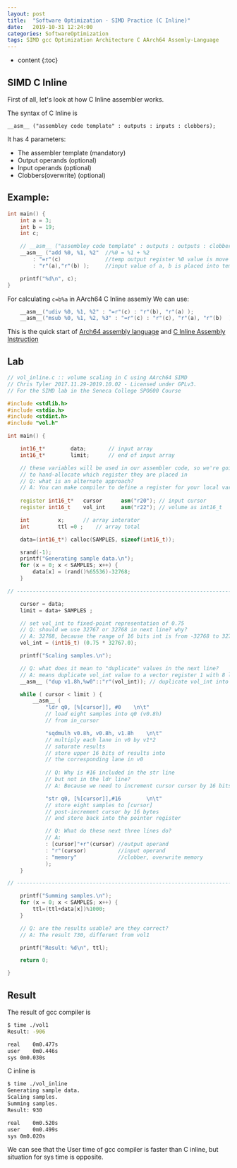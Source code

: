 ```yaml
---
layout: post
title:  "Software Optimization - SIMD Practice (C Inline)"
date:   2019-10-31 12:24:00
categories: SoftwareOptimization
tags: SIMD gcc Optimization Architecture C AArch64 Assemly-Language
---
```

* content
{:toc}

## SIMD C Inline

First of all, let's look at how C Inline assembler works.

The syntax of C Inline is 

```__asm__ ("assembley code template" : outputs : inputs : clobbers);```

It has 4 parameters:
- The assembler template (mandatory)
- Output operands (optional)
- Input operands (optional)
- Clobbers(overwrite) (optional)

## Example:
```c++
int main() {
	int a = 3;
	int b = 19;
	int c;

	// __asm__ ("assembley code template" : outputs : outputs : clobbers)
	__asm__ ("add %0, %1, %2"  //%0 = %1 + %2
        : "=r"(c)              //temp output register %0 value is move to c
        : "r"(a),"r"(b) );     //input value of a, b is placed into temp input register %1, %2 

	printf("%d\n", c);
}
```
For calculating ```c=b%a``` in AArch64 C Inline assemly 
We can use:
```c++
    __asm__("udiv %0, %1, %2" : "=r"(c) : "r"(b), "r"(a) );                //c = b/a = 6
    __asm__("msub %0, %1, %2, %3" : "=r"(c) : "r"(c), "r"(a), "r"(b)  );   //c = 19-(6*3) = 1 
```

This is the quick start of [Arch64 assembly language](https://wiki.cdot.senecacollege.ca/wiki/Aarch64_Register_and_Instruction_Quick_Start) and [C Inline Assembly Instruction](https://gcc.gnu.org/onlinedocs/gcc-4.8.2/gcc/Extended-Asm.html)

## Lab
```c++
// vol_inline.c :: volume scaling in C using AArch64 SIMD
// Chris Tyler 2017.11.29-2019.10.02 - Licensed under GPLv3.
// For the SIMD lab in the Seneca College SPO600 Course

#include <stdlib.h>
#include <stdio.h>
#include <stdint.h>
#include "vol.h"

int main() {

	int16_t*		data;		// input array
	int16_t*		limit;		// end of input array

	// these variables will be used in our assembler code, so we're going
	// to hand-allocate which register they are placed in
	// Q: what is an alternate approach?
    // A: You can make compiler to define a register for your local variable. Not have to do the specification
	
    register int16_t*	cursor 		asm("r20");	// input cursor
	register int16_t	vol_int		asm("r22");	// volume as int16_t

	int			x;		// array interator
	int			ttl =0 ;	// array total

	data=(int16_t*) calloc(SAMPLES, sizeof(int16_t));

	srand(-1);
	printf("Generating sample data.\n");
	for (x = 0; x < SAMPLES; x++) {
		data[x] = (rand()%65536)-32768;
	}

// --------------------------------------------------------------------

	cursor = data;
	limit = data+ SAMPLES ;

	// set vol_int to fixed-point representation of 0.75
	// Q: should we use 32767 or 32768 in next line? why?
    // A: 32768, because the range of 16 bits int is from -32768 to 32767
	vol_int = (int16_t) (0.75 * 32767.0);

	printf("Scaling samples.\n");

	// Q: what does it mean to "duplicate" values in the next line?
    // A: means duplicate vol_int value to a vector register 1 with 8 lanes of 16 bits (half-word) each
	__asm__ ("dup v1.8h,%w0"::"r"(vol_int)); // duplicate vol_int into v1.8h

	while ( cursor < limit ) {
		__asm__ (
			"ldr q0, [%[cursor]], #0 	\n\t"
			// load eight samples into q0 (v0.8h)
			// from in_cursor

			"sqdmulh v0.8h, v0.8h, v1.8h	\n\t"
			// multiply each lane in v0 by v1*2
			// saturate results
			// store upper 16 bits of results into
			// the corresponding lane in v0
		
			// Q: Why is #16 included in the str line
			// but not in the ldr line?	
            // A: Because we need to increment cursor cursor by 16 bits

			"str q0, [%[cursor]],#16		\n\t"
			// store eight samples to [cursor]
			// post-increment cursor by 16 bytes
			// and store back into the pointer register

			// Q: What do these next three lines do?
            // A: 
			: [cursor]"+r"(cursor) //output operand
			: "r"(cursor)          //input operand 
			: "memory"             //clobber, overwrite memory
			);
	}

// --------------------------------------------------------------------

	printf("Summing samples.\n");
	for (x = 0; x < SAMPLES; x++) {
		ttl=(ttl+data[x])%1000;
	}

	// Q: are the results usable? are they correct?
    // A: The result 730, different from vol1

	printf("Result: %d\n", ttl);

	return 0;

}
```

## Result
The result of gcc compiler is 
```bash
$ time ./vol1
Result: -906

real	0m0.477s
user	0m0.446s
sys	0m0.030s
```

C inline is
```bash
$ time ./vol_inline
Generating sample data.
Scaling samples.
Summing samples.
Result: 930

real	0m0.520s
user	0m0.499s
sys	0m0.020s
```

We can see that the User time of gcc compiler is faster than C inline, but situation for sys time is opposite.
